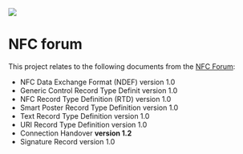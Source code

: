 [![](http://wiki.nfc-eclipse-plugin.googlecode.com/git/images/NFC_Forum_N-Mark_single-color.jpg)](http://http://www.nfc-forum.org)

# NFC forum #
This project relates to the following documents from the [NFC Forum](http://www.nfc-forum.org):

  * NFC Data Exchange Format (NDEF) version 1.0
  * Generic Control Record Type Definit version 1.0
  * NFC Record Type Definition (RTD) version 1.0
  * Smart Poster Record Type Definition version 1.0
  * Text Record Type Definition version 1.0
  * URI Record Type Definition version 1.0
  * Connection Handover <b>version 1.2</b>
  * Signature Record version 1.0